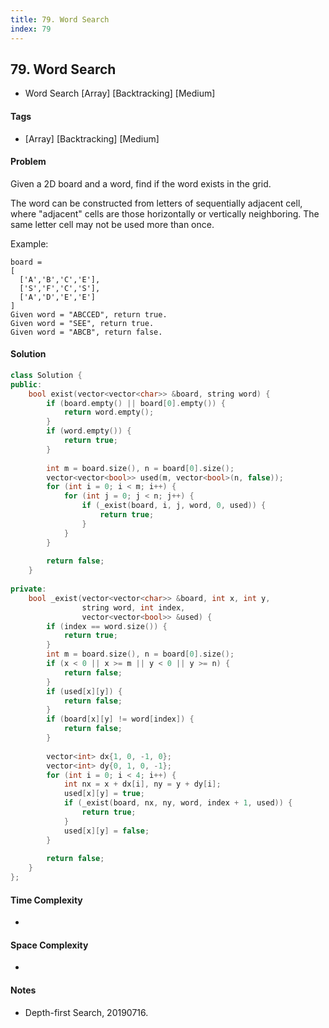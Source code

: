 ```yaml
---
title: 79. Word Search
index: 79
---
```


## 79. Word Search
- Word Search [Array] [Backtracking] [Medium]

#### Tags
- [Array] [Backtracking] [Medium]

#### Problem
Given a 2D board and a word, find if the word exists in the grid.

The word can be constructed from letters of sequentially adjacent cell, where "adjacent" cells are those horizontally or vertically neighboring. The same letter cell may not be used more than once.

Example:

    board =
    [
      ['A','B','C','E'],
      ['S','F','C','S'],
      ['A','D','E','E']
    ]
    Given word = "ABCCED", return true.
    Given word = "SEE", return true.
    Given word = "ABCB", return false.

#### Solution
``` C++
class Solution {
public:
    bool exist(vector<vector<char>> &board, string word) {
        if (board.empty() || board[0].empty()) {
            return word.empty();
        }
        if (word.empty()) {
            return true;
        }
        
        int m = board.size(), n = board[0].size();
        vector<vector<bool>> used(m, vector<bool>(n, false));
        for (int i = 0; i < m; i++) {
            for (int j = 0; j < n; j++) {
                if (_exist(board, i, j, word, 0, used)) {
                    return true;
                }
            }
        }
        
        return false;
    }
    
private:
    bool _exist(vector<vector<char>> &board, int x, int y, 
                string word, int index, 
                vector<vector<bool>> &used) {
        if (index == word.size()) {
            return true;
        }
        int m = board.size(), n = board[0].size();
        if (x < 0 || x >= m || y < 0 || y >= n) {
            return false;
        }
        if (used[x][y]) {
            return false;
        }
        if (board[x][y] != word[index]) {
            return false;
        }
        
        vector<int> dx{1, 0, -1, 0};
        vector<int> dy{0, 1, 0, -1};
        for (int i = 0; i < 4; i++) {
            int nx = x + dx[i], ny = y + dy[i];
            used[x][y] = true;
            if (_exist(board, nx, ny, word, index + 1, used)) {
                return true;
            }
            used[x][y] = false;
        }
        
        return false;
    }
};
```

#### Time Complexity
- 

#### Space Complexity
- 

#### Notes
- Depth-first Search, 20190716.
